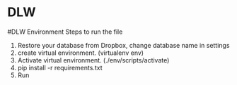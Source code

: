# DLW
#DLW Environment
Steps to run the file

1. Restore your database from Dropbox, change database name in settings
2. create virtual environment. (virtualenv env)
3. Activate virtual environment. (./env/scripts/activate)
4. pip install -r requirements.txt
5. Run
